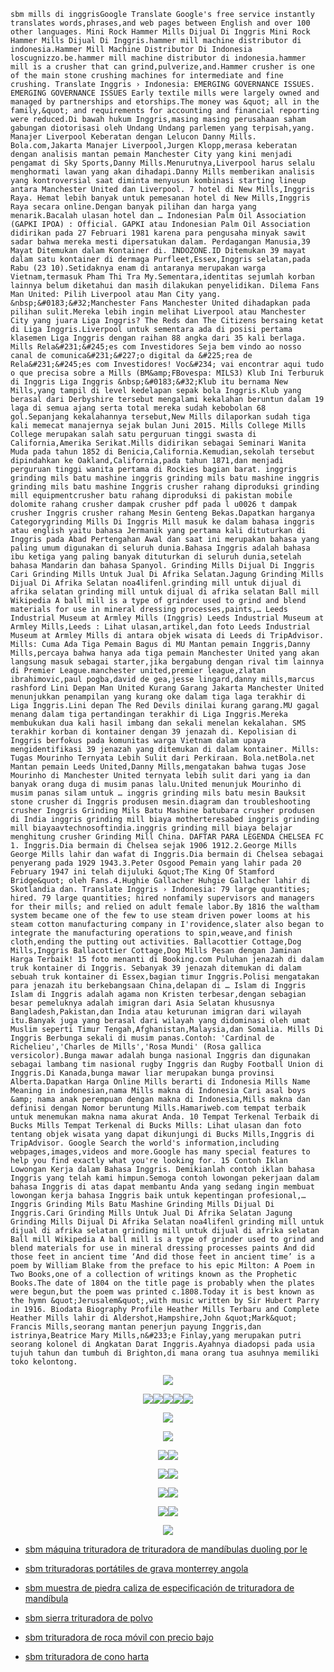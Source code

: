 
```
sbm mills di inggrisGoogle Translate Google's free service instantly translates words,phrases,and web pages between English and over 100 other languages. Mini Rock Hammer Mills Dijual Di Inggris Mini Rock Hammer Mills Dijual Di Inggris.hammer mill machine distributor di indonesia.Hammer Mill Machine Distributor Di Indonesia loscugnizzo.be.hammer mill machine distributor di indonesia.hammer mill is a crusher that can grind,pulverize,and.Hammer crusher is one of the main stone crushing machines for intermediate and fine crushing. Translate Inggris › Indonesia: EMERGING GOVERNANCE ISSUES. EMERGING GOVERNANCE ISSUES Early textile mills were largely owned and managed by partnerships and etorships.The money was &quot; all in the family,&quot; and requirements for accounting and financial reporting were reduced.Di bawah hukum Inggris,masing masing perusahaan saham gabungan diotorisasi oleh Undang Undang parlemen yang terpisah,yang. Manajer Liverpool Keberatan dengan Lelucon Danny Mills. Bola.com,Jakarta Manajer Liverpool,Jurgen Klopp,merasa keberatan dengan analisis mantan pemain Manchester City yang kini menjadi pengamat di Sky Sports,Danny Mills.Menurutnya,Liverpool harus selalu menghormati lawan yang akan dihadapi.Danny Mills memberikan analisis yang kontroversial saat diminta menyusun kombinasi starting lineup antara Manchester United dan Liverpool. 7 hotel di New Mills,Inggris Raya. Hemat lebih banyak untuk pemesanan hotel di New Mills,Inggris Raya secara online.Dengan banyak pilihan dan harga yang menarik.Bacalah ulasan hotel dan … Indonesian Palm Oil Association (GAPKI IPOA) : Official. GAPKI atau Indonesian Palm Oil Association didirikan pada 27 Februari 1981 karena para pengusaha minyak sawit sadar bahwa mereka mesti dipersatukan dalam. Perdagangan Manusia,39 Mayat Ditemukan dalam Kontainer di. INDOZONE.ID Ditemukan 39 mayat dalam satu kontainer di dermaga Purfleet,Essex,Inggris selatan,pada Rabu (23 10).Setidaknya enam di antaranya merupakan warga Vietnam,termasuk Pham Thi Tra My.Sementara,identitas sejumlah korban lainnya belum diketahui dan masih dilakukan penyelidikan. Dilema Fans Man United: Pilih Liverpool atau Man City yang. &nbsp;&#0183;&#32;Manchester Fans Manchester United dihadapkan pada pilihan sulit.Mereka lebih ingin melihat Liverpool atau Manchester City yang juara Liga Inggris? The Reds dan The Citizens bersaing ketat di Liga Inggris.Liverpool untuk sementara ada di posisi pertama klasemen Liga Inggris dengan raihan 88 angka dari 35 kali berlaga. Mills Rela&#231;&#245;es com Investidores Seja bem vindo ao nosso canal de comunica&#231;&#227;o digital da &#225;rea de Rela&#231;&#245;es com Investidores! Voc&#234; vai encontrar aqui tudo o que precisa sobre a Mills (BM&amp;FBovespa: MILS3) Klub Ini Terburuk di Inggris Liga Inggris &nbsp;&#0183;&#32;Klub itu bernama New Mills,yang tampil di level kedelapan sepak bola Inggris.Klub yang berasal dari Derbyshire tersebut mengalami kekalahan beruntun dalam 19 laga di semua ajang serta total mereka sudah kebobolan 68 gol.Sepanjang kekalahannya tersebut,New Mills dilaporkan sudah tiga kali memecat manajernya sejak bulan Juni 2015. Mills College Mills College merupakan salah satu perguruan tinggi swasta di California,Amerika Serikat.Mills didirikan sebagai Seminari Wanita Muda pada tahun 1852 di Benicia,California.Kemudian,sekolah tersebut dipindahkan ke Oakland,California,pada tahun 1871,dan menjadi perguruan tinggi wanita pertama di Rockies bagian barat. inggris grinding mils batu mashine inggris grinding mils batu mashine inggris grinding mils batu mashine Inggris crusher rahang diproduksi grinding mill equipmentcrusher batu rahang diproduksi di pakistan mobile dolomite rahang crusher dampak crusher pdf pada l u0026 t dampak crusher Inggris crusher rahang Mesin Genteng Bekas.Dapatkan harganya Categorygrinding Mills Di Inggris Mill masuk ke dalam bahasa inggris atau english yaitu bahasa Jermanik yang pertama kali dituturkan di Inggris pada Abad Pertengahan Awal dan saat ini merupakan bahasa yang paling umum digunakan di seluruh dunia.Bahasa Inggris adalah bahasa ibu ketiga yang paling banyak dituturkan di seluruh dunia,setelah bahasa Mandarin dan bahasa Spanyol. Grinding Mills Dijual Di Inggris Cari Grinding Mills Untuk Jual Di Afrika Selatan.Jagung Grinding Mills Dijual Di Afrika Selatan noa4lifenl.grinding mill untuk dijual di afrika selatan grinding mill untuk dijual di afrika selatan Ball mill Wikipedia A ball mill is a type of grinder used to grind and blend materials for use in mineral dressing processes,paints,… Leeds Industrial Museum at Armley Mills (Inggris) Leeds Industrial Museum at Armley Mills,Leeds : Lihat ulasan,artikel,dan foto Leeds Industrial Museum at Armley Mills di antara objek wisata di Leeds di TripAdvisor. Mills: Cuma Ada Tiga Pemain Bagus di MU Mantan pemain Inggris,Danny Mills,percaya bahwa hanya ada tiga pemain Manchester United yang akan langsung masuk sebagai starter,jika bergabung dengan rival tim lainnya di Premier League.manchester united,premier league,zlatan ibrahimovic,paul pogba,david de gea,jesse lingard,danny mills,marcus rashford Lini Depan Man United Kurang Garang Jakarta Manchester United menunjukkan penampilan yang kurang oke dalam tiga laga terakhir di Liga Inggris.Lini depan The Red Devils dinilai kurang garang.MU gagal menang dalam tiga pertandingan terakhir di Liga Inggris.Mereka membukukan dua kali hasil imbang dan sekali menelan kekalahan. SMS terakhir korban di kontainer dengan 39 jenazah di. Kepolisian di Inggris berfokus pada komunitas warga Vietnam dalam upaya mengidentifikasi 39 jenazah yang ditemukan di dalam kontainer. Mills: Tugas Mourinho Ternyata Lebih Sulit dari Perkiraan. Bola.netBola.net Mantan pemain Leeds United,Danny Mills,mengatakan bahwa tugas Jose Mourinho di Manchester United ternyata lebih sulit dari yang ia dan banyak orang duga di musim panas lalu.United menunjuk Mourinho di musim panas silam untuk … inggris grinding mils batu mesin Bauksit stone crusher di Inggris produsen mesin.diagram dan troubleshooting crusher Inggris Grinding Mils Batu Mashine batubara crusher produsen di India inggris grinding mill biaya motherteresabed inggris grinding mill biayaavtechnosoftindia.inggris grinding mill biaya belajar menghitung crusher Grinding Mill China. DAFTAR PARA LEGENDA CHELSEA FC 1. Inggris.Dia bermain di Chelsea sejak 1906 1912.2.George Mills George Mills lahir dan wafat di Inggris.Dia bermain di Chelsea sebagai penyerang pada 1929 1943.3.Peter Osgood Pemain yang lahir pada 20 February 1947 ini telah dijuluki &quot;The King Of Stamford Bridge&quot; oleh Fans.4.Hughie Gallacher Huhgie Gallacher lahir di Skotlandia dan. Translate Inggris › Indonesia: 79 large quantities; hired. 79 large quantities; hired nonfamily supervisors and managers for their mills; and relied on adult female labor.By 1816 the waltham system became one of the few to use steam driven power looms at his steam cotton manufacturing company in I'rovidence,slater also began to integrate the manufacturing operations to spin,weave,and finish cloth,ending the putting out activities. Ballacottier Cottage,Dog Mills,Inggris Ballacottier Cottage,Dog Mills Pesan dengan Jaminan Harga Terbaik! 15 foto menanti di Booking.com Puluhan jenazah di dalam truk kontainer di Inggris. Sebanyak 39 jenazah ditemukan di dalam sebuah truk kontainer di Essex,bagian timur Inggris.Polisi mengatakan para jenazah itu berkebangsaan China,delapan di … Islam di Inggris Islam di Inggris adalah agama non Kristen terbesar,dengan sebagian besar pemeluknya adalah imigran dari Asia Selatan khususnya Bangladesh,Pakistan,dan India atau keturunan imigran dari wilayah itu.Banyak juga yang berasal dari wilayah yang didominasi oleh umat Muslim seperti Timur Tengah,Afghanistan,Malaysia,dan Somalia. Mills Di Inggris Berbunga sekali di musim panas.Contoh: 'Cardinal de Richelieu','Charles de Mills','Rosa Mundi' (Rosa gallica versicolor).Bunga mawar adalah bunga nasional Inggris dan digunakan sebagai lambang tim nasional rugby Inggris dan Rugby Football Union di Inggris.Di Kanada,bunga mawar liar merupakan bunga provinsi Alberta.Dapatkan Harga Online Mills berarti di Indonesia Mills Name Meaning in indonesian,nama Mills makna di Indonesia Cari asal boys &amp; nama anak perempuan dengan makna di Indonesia,Mills makna dan definisi dengan Nomor beruntung Mills.Hamariweb.com tempat terbaik untuk menemukan makna nama akurat Anda. 10 Tempat Terkenal Terbaik di Bucks Mills Tempat Terkenal di Bucks Mills: Lihat ulasan dan foto tentang objek wisata yang dapat dikunjungi di Bucks Mills,Inggris di TripAdvisor. Google Search the world's information,including webpages,images,videos and more.Google has many special features to help you find exactly what you're looking for. 15 Contoh Iklan Lowongan Kerja dalam Bahasa Inggris. Demikianlah contoh iklan bahasa Inggris yang telah kami himpun.Semoga contoh lowongan pekerjaan dalam bahasa Inggris di atas dapat membantu Anda yang sedang ingin membuat lowongan kerja bahasa Inggris baik untuk kepentingan profesional,… Inggris Grinding Mils Batu Mashine Grinding Mills Dijual Di Inggris.Cari Grinding Mills Untuk Jual Di Afrika Selatan Jagung Grinding Mills Dijual Di Afrika Selatan noa4lifenl grinding mill untuk dijual di afrika selatan grinding mill untuk dijual di afrika selatan Ball mill Wikipedia A ball mill is a type of grinder used to grind and blend materials for use in mineral dressing processes paints And did those feet in ancient time ‘And did those feet in ancient time’ is a poem by William Blake from the preface to his epic Milton: A Poem in Two Books,one of a collection of writings known as the Prophetic Books.The date of 1804 on the title page is probably when the plates were begun,but the poem was printed c.1808.Today it is best known as the hymn &quot;Jerusalem&quot;,with music written by Sir Hubert Parry in 1916. Biodata Biography Profile Heather Mills Terbaru and Complete Heather Mills lahir di Aldershot,Hampshire,John &quot;Mark&quot; Francis Mills,seorang mantan penerjun payung Inggris,dan istrinya,Beatrice Mary Mills,n&#233;e Finlay,yang merupakan putri seorang kolonel di Angkatan Darat Inggris.Ayahnya diadopsi pada usia tujuh tahun dan tumbuh di Brighton,di mana orang tua asuhnya memiliki toko kelontong. 
```

<div align="center">

<a href="https://es-crusher.shibang-china.com/github&k=sbm+mills+di+inggris"><img src="https://static.shibang-china.com/es/crusher/logo.jpg"></a>

<a href="https://es-crusher.shibang-china.com/github&k=sbm+mills+di+inggris"><img src="https://static.shibang-china.com/es/crusher/index.jpg"></a><a href="https://es-crusher.shibang-china.com/material.htmlgithub&k=sbm+mills+di+inggris"><img src="https://static.shibang-china.com/es/crusher/material.jpg"></a><a href="https://es-crusher.shibang-china.com/application.htmlgithub&k=sbm+mills+di+inggris"><img src="https://static.shibang-china.com/es/crusher/application.jpg"></a><a href="https://es-crusher.shibang-china.com/aboutus.htmlgithub&k=sbm+mills+di+inggris"><img src="https://static.shibang-china.com/es/crusher/aboutus.jpg"></a><a href="https://es-crusher.shibang-china.com/contact.htmlgithub&k=sbm+mills+di+inggris"><img src="https://static.shibang-china.com/es/crusher/contact.jpg"></a>

<a href="https://es-crusher.shibang-china.com/github&k=sbm+mills+di+inggris"><img src="https://static.shibang-china.com/es/crusher/banner.jpg"></a>

<a href="https://swt.shibang-china.com/github&k=sbm+mills+di+inggris"><img src="https://static.shibang-china.com/es/crusher/text.jpg"></a>

<a href="https://swt.shibang-china.com/github&k=sbm+mills+di+inggris"><img src="https://static.shibang-china.com/es/crusher/chat.jpg"></a><a href="https://es-crusher.shibang-china.com/contact.htmlgithub&k=sbm+mills+di+inggris"><img src="https://static.shibang-china.com/es/crusher/message.jpg"></a>

<a href="https://es-crusher.shibang-china.com/products/pe.htmlgithub&k=sbm+mills+di+inggris"><img src="https://static.shibang-china.com/es/crusher/pe.jpg"></a><a href="https://es-crusher.shibang-china.com/products/pf.htmlgithub&k=sbm+mills+di+inggris"><img src="https://static.shibang-china.com/es/crusher/pf.jpg"></a>

<a href="https://es-crusher.shibang-china.com/products/hpt.htmlgithub&k=sbm+mills+di+inggris"><img src="https://static.shibang-china.com/es/crusher/hpt.jpg"></a><a href="https://es-crusher.shibang-china.com/products/vsi.htmlgithub&k=sbm+mills+di+inggris"><img src="https://static.shibang-china.com/es/crusher/vsi.jpg"></a>

<a href="https://es-crusher.shibang-china.com/products/klv.htmlgithub&k=sbm+mills+di+inggris"><img src="https://static.shibang-china.com/es/crusher/klv.jpg"></a><a href="https://es-crusher.shibang-china.com/products/portable.htmlgithub&k=sbm+mills+di+inggris"><img src="https://static.shibang-china.com/es/crusher/portable.jpg"></a>

<a href="https://swt.shibang-china.com/github&k=sbm+mills+di+inggris"><img src="https://static.shibang-china.com/es/crusher/case.jpg"></a>

</div>


* [sbm máquina trituradora de trituradora de mandíbulas duoling por le](sbm%20m%C3%A1quina%20trituradora%20de%20trituradora%20de%20mand%C3%ADbulas%20duoling%20por%20le.md)

* [sbm trituradoras portátiles de grava monterrey angola](sbm%20trituradoras%20port%C3%A1tiles%20de%20grava%20monterrey%20angola.md)

* [sbm muestra de piedra caliza de especificación de trituradora de mandíbula](sbm%20muestra%20de%20piedra%20caliza%20de%20especificaci%C3%B3n%20de%20trituradora%20de%20mand%C3%ADbula.md)

* [sbm sierra trituradora de polvo](sbm%20sierra%20trituradora%20de%20polvo.md)

* [sbm trituradora de roca móvil con precio bajo](sbm%20trituradora%20de%20roca%20m%C3%B3vil%20con%20precio%20bajo.md)

* [sbm trituradora de cono harta](sbm%20trituradora%20de%20cono%20harta.md)